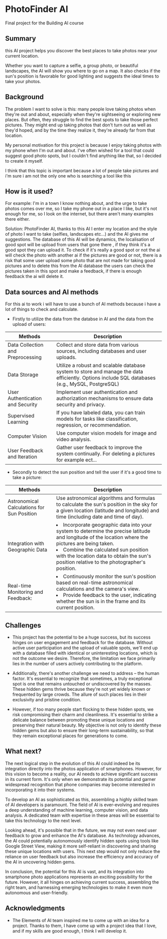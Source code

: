 # PhotoFinder AI

Final project for the Building AI course

## Summary

this AI project helps you discover the best places to take photos near your current location. 

Whether you want to capture a selfie, a group photo, or beautiful landscapes, the AI will show you where to go on a map. It also checks if the sun's position is favorable for good lighting and suggests the ideal times to take your photos.

## Background

The problem I want to solve is this: many people love taking photos when they're out and about, especially when they're sightseeing or exploring new places. But often, they struggle to find the best spots to take those perfect pictures. They might end up taking photos that don't turn out as well as they'd hoped, and by the time they realize it, they're already far from that location.

My personal motivation for this project is because I enjoy taking photos with my phone when I'm out and about. I've often wished for a tool that could suggest good photo spots, but I couldn't find anything like that, so I decided to create it myself.

I think that this topic is important because a lot of people take pictures and i'm sure i am not the only one who is searching a tool like this

## How is it used?

For example: I'm in a town I know nothing about, and the urge to take photos comes over me, so I take my phone out in a place I like, but it's not enough for me, so I look on the internet, but there aren't many examples there either.

Solution: PhotoFinder AI, thanks to this AI I enter my location and the style of photo I want to take (selfies, landscapes etc...) and the AI gives me suggestions.
The database of this AI will be dynamics, the localisation of good spot will be upload from users that gone there , if they think it's a good spot they can upload it. To check if it's really a good spot or not the ai will check the photo with another ai if the pictures are good or not, there is a risk that some user upload some photo that are not made for taking good pictures and to delete this from the AI database the users can check the pictures taken in this spot and make a feedback, if there is enough feedback the ai will delete it.

## Data sources and AI methods
For this ai to work i will have to use a bunch of AI methods because i have a lot of things to check and calculate.
* Firstly to utilize the data from the databse in AI and the data from the upload of users:
  
| Methods                                  | Description                                                                                                                                     |
| -----------                              | -----------                                                                                                                                     |
| Data Collection and Preprocessing        | Collect and store data from various sources, including databases and user uploads.                                                              |
| Data Storage                             | Utilize a robust and scalable database system to store and manage the data efficiently. Options include SQL databases (e.g., MySQL, PostgreSQL) |
| User Authentication and Security         | Implement user authentication and authorization mechanisms to ensure data security and privacy.                                                 |
| Supervised Learning                      |  If you have labeled data, you can train models for tasks like classification, regression, or recommendation.                                   |
| Computer Vision                          | Use computer vision models for image and video analysis.                                                                                        |
| User Feedback and Iteration              | Gather user feedback to improve the system continually. For deleting a pictures for example ect...                                              |

* Secondly to detect the sun position and tell the user if it's a good time to take a picture:

| Methods                                           | Description                                                                                                                                     |
| -----------                                       | -----------                                                                                                                                     |
| Astronomical Calculations for Sun Position        | Use astronomical algorithms and formulas to calculate the sun's position in the sky for a given location (latitude and longitude) and time (including date and time of day).        |
| Integration with Geographic Data                  | <li>Incorporate geographic data into your system to determine the precise latitude and longitude of the location where the pictures are being taken.</li><li>Combine the calculated                                                          sun position with the location data to obtain the sun's position relative to the photographer's position.</li>                                                                      |
| Real-time Monitoring and Feedback:                | <li>Continuously monitor the sun's position based on real-time astronomical calculations and the camera's view.</li><li>Provide feedback to the user, indicating whether the sun is in                                                       the frame and its current position.</li>                                                                                                                                            |

## Challenges

* This project has the potential to be a huge success, but its success hinges on user engagement and feedback for the database. Without active user participation and the upload of valuable spots, we'll end up with a database filled with identical or uninteresting locations, which is not the outcome we desire. Therefore, the limitation we face primarily lies in the number of users actively contributing to the platform.

* Additionally, there's another challenge we need to address – the human factor. It's essential to recognize that sometimes, a truly exceptional spot is one that remains untouched or undiscovered by the masses. These hidden gems thrive because they're not yet widely known or frequented by large crowds. The allure of such places lies in their exclusivity and pristine condition.

* However, if too many people start flocking to these hidden spots, we risk compromising their charm and cleanliness. It's essential to strike a delicate balance between promoting these unique locations and preserving their natural beauty. My objective is not only to identify these hidden gems but also to ensure their long-term sustainability, so that they remain exceptional places for generations to come.

## What next?

The next logical step in the evolution of this AI could indeed be its integration directly into the photos application of smartphones. However, for this vision to become a reality, our AI needs to achieve significant success in its current form. It's only when we demonstrate its potential and garner widespread recognition that phone companies may become interested in incorporating it into their systems.

To develop an AI as sophisticated as this, assembling a highly skilled team of AI developers is paramount. The field of AI is ever-evolving and requires a deep understanding of machine learning, computer vision, and data analysis. A dedicated team with expertise in these areas will be essential to take this technology to the next level.

Looking ahead, it's possible that in the future, we may not even need user feedback to grow and enhance the AI's database. As technology advances, the AI could potentially autonomously identify hidden spots using tools like Google Street View, making it more self-reliant in discovering and sharing these unique locations with users. This next step would not only reduce the reliance on user feedback but also increase the efficiency and accuracy of the AI in uncovering hidden gems.

In conclusion, the potential for this AI is vast, and its integration into smartphone photo applications represents an exciting possibility for the future. However, it all hinges on achieving current success, assembling the right team, and harnessing emerging technologies to make it even more autonomous and user-friendly.


## Acknowledgments

* The Elements of AI team inspired me to come up with an idea for a project. Thanks to them, I have come up with a project idea that I love, and if my skills are good enough, I think I will develop it.
